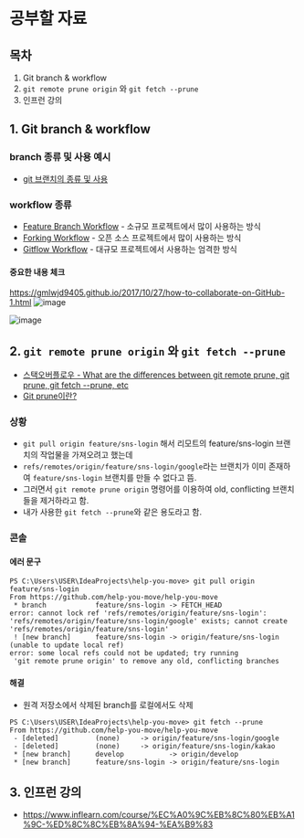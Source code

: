 # 공부할 자료

## 목차
1. Git branch & workflow
2. `git remote prune origin` 와 `git fetch --prune`
3. 인프런 강의

## 1. Git branch & workflow
### branch 종류 및 사용 예시
- [git 브랜치의 종류 및 사용](https://gmlwjd9405.github.io/2018/05/11/types-of-git-branch.html)
### workflow 종류
- [Feature Branch Workflow](https://gmlwjd9405.github.io/2017/10/27/how-to-collaborate-on-GitHub-1.html) - 소규모 프로젝트에서 많이 사용하는 방식
- [Forking Workflow](https://gmlwjd9405.github.io/2017/10/28/how-to-collaborate-on-GitHub-2.html) - 오픈 소스 프로젝트에서 많이 사용하는 방식
- [Gitflow Workflow](https://gmlwjd9405.github.io/2018/05/12/how-to-collaborate-on-GitHub-3.html) - 대규모 프로젝트에서 사용하는 엄격한 방식

#### 중요한 내용 체크
https://gmlwjd9405.github.io/2017/10/27/how-to-collaborate-on-GitHub-1.html
![image](https://github.com/djdjdddd/TIL/assets/126077503/190524ed-fdb9-402a-bbcd-76ae8027ef5c)

![image](https://github.com/djdjdddd/TIL/assets/126077503/0124b847-a096-4abf-8f85-b1b66da12a1b)


## 2. `git remote prune origin` 와 `git fetch --prune`
- [스택오버플로우 - What are the differences between git remote prune, git prune, git fetch --prune, etc](https://stackoverflow.com/questions/20106712/what-are-the-differences-between-git-remote-prune-git-prune-git-fetch-prune)
- [Git prune이란?](https://shbear-coding.tistory.com/17)
### 상황
- `git pull origin feature/sns-login` 해서 리모트의 feature/sns-login 브랜치의 작업물을 가져오려고 했는데 
- `refs/remotes/origin/feature/sns-login/google`라는 브랜치가 이미 존재하여 `feature/sns-login` 브랜치를 만들 수 없다고 뜸.
- 그러면서 `git remote prune origin` 명령어를 이용하여 old, conflicting 브랜치들을 제거하라고 함.
- 내가 사용한 `git fetch --prune`와 같은 용도라고 함.

### 콘솔
#### 에러 문구
```
PS C:\Users\USER\IdeaProjects\help-you-move> git pull origin feature/sns-login
From https://github.com/help-you-move/help-you-move
 * branch            feature/sns-login -> FETCH_HEAD
error: cannot lock ref 'refs/remotes/origin/feature/sns-login': 'refs/remotes/origin/feature/sns-login/google' exists; cannot create 'refs/remotes/origin/feature/sns-login'
 ! [new branch]      feature/sns-login -> origin/feature/sns-login  (unable to update local ref)
error: some local refs could not be updated; try running
 'git remote prune origin' to remove any old, conflicting branches
```

#### 해결
- 원격 저장소에서 삭제된 branch를 로컬에서도 삭제

```
PS C:\Users\USER\IdeaProjects\help-you-move> git fetch --prune
From https://github.com/help-you-move/help-you-move
 - [deleted]         (none)     -> origin/feature/sns-login/google
 - [deleted]         (none)     -> origin/feature/sns-login/kakao
 * [new branch]      develop           -> origin/develop
 * [new branch]      feature/sns-login -> origin/feature/sns-login
```

## 3. 인프런 강의
- https://www.inflearn.com/course/%EC%A0%9C%EB%8C%80%EB%A1%9C-%ED%8C%8C%EB%8A%94-%EA%B9%83
